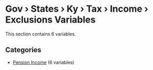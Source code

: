 # Gov › States › Ky › Tax › Income › Exclusions Variables

This section contains 6 variables.

## Categories

- [Pension Income](pension_income/index.md) (6 variables)
